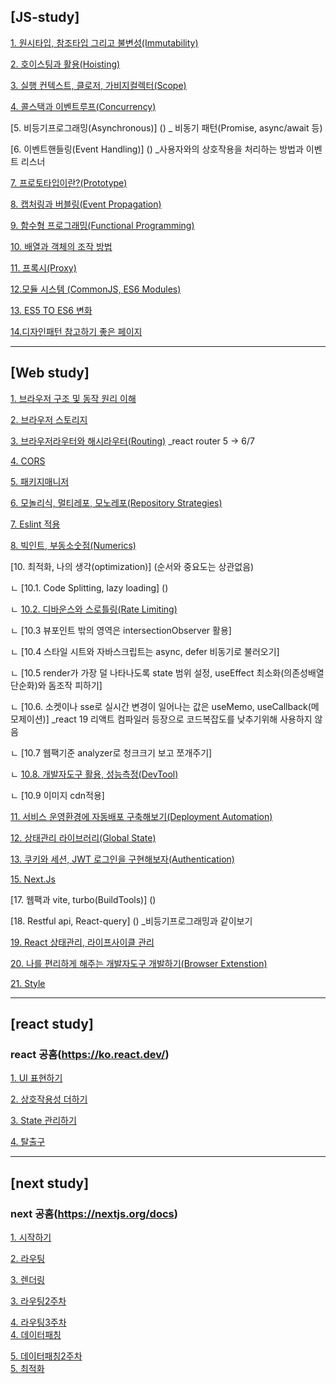 ## [JS-study]

[1. 원시타입, 참조타입 그리고 불변성(Immutability)](./JS/Immutability.md)

[2. 호이스팅과 활용(Hoisting)](./JS/Hoisting.md)

[3. 실행 컨텍스트, 클로저, 가비지컬렉터(Scope)](./JS/Scope.md)

[4. 콜스택과 이벤트루프(Concurrency)](./JS/Concurrency.md)

[5. 비등기프로그래밍(Asynchronous)] () _ 비동기 패턴(Promise, async/await 등)

[6. 이벤트핸들링(Event Handling)] () _사용자와의 상호작용을 처리하는 방법과 이벤트 리스너

[7. 프로토타입이란?(Prototype)](./JS/Prototype.md)

[8. 캡처링과 버블링(Event Propagation)](./JS/EventPropagation.md)

[9. 함수형 프로그래밍(Functional Programming)](./JS/FP.md)

[10. 배열과 객체의 조작 방법](./JS/ArrayManipulate.md)

[11. 프록시(Proxy)](./JS/Proxy.md)

[12.모듈 시스템 (CommonJS, ES6 Modules)](./JS/ModuleSystem.md)

[13. ES5 TO ES6 변화](./JS/ES5_TO_ES6.md)

[14.디자인패턴 참고하기 좋은 페이지](https://patterns-dev-kr.github.io/) 

---

## [Web study]
[1. 브라우저 구조 및 동작 원리 이해](./Web/Browser_Architecture_and_Functionality_Understanding.md)

[2. 브라우저 스토리지](./Web/BrowserStorage.md)

[3. 브라우저라우터와 해시라우터(Routing)](./Web/Routing.md) _react router 5 -> 6/7

[4. CORS](./Web/CORS.md.md)

[5. 패키지매니저](./Web/Package_Manager.md)

[6. 모놀리식, 멀티레포, 모노레포(Repository Strategies)](./Web/RepositoryStrategies.md)

[7. Eslint 적용](./Web/Eslint.md)

[8. 빅인트, 부동소숫점(Numerics)](./Web/Numerics.md)

[10. 최적화, 나의 생각(optimization)] (순서와 중요도는 상관없음)

ㄴ [10.1. Code Splitting, lazy loading] ()

ㄴ [10.2. 디바운스와 스로틀링(Rate Limiting)](./Web/RateLimiting.md)

ㄴ [10.3 뷰포인트 밖의 영역은 intersectionObserver 활용]

ㄴ [10.4 스타일 시트와 자바스크립트는 async, defer 비동기로 불러오기]

ㄴ [10.5 render가 가장 덜 나타나도록 state 범위 설정, useEffect 최소화(의존성배열 단순화)와 돔조작 피하기]

ㄴ [10.6. 소켓이나 sse로 실시간 변경이 일어나는 값은 useMemo, useCallback(메모제이션)] _react 19 리액트 컴파일러 등장으로 코드복잡도를 낮추기위해 사용하지 않음

ㄴ [10.7 웹팩기준 analyzer로 청크크기 보고 쪼개주기]

ㄴ [10.8. 개발자도구 활용, 성능측정(DevTool)](./Web/DevTool.md)

ㄴ [10.9 이미지 cdn적용]

[11. 서비스 운영환경에 자동배포 구축해보기(Deployment Automation)](./Web/DeploymentAutomation.md)

[12. 상태관리 라이브러리(Global State)](./Web/GlobalStateManagement.md)

[13. 쿠키와 세션, JWT 로그인을 구현해보자(Authentication)](./Web/Authentication.md)

[15. Next.Js](./Web/NextJS.md)

[17. 웹팩과 vite, turbo(BuildTools)] ()

[18. Restful api, React-query] () _비등기프로그래밍과 같이보기

[19. React 상태관리, 라이프사이클 관리](./Web/React_State_LifeCycle)

[20. 나를 편리하게 해주는 개발자도구 개발하기(Browser Extenstion)](./Web/BrowserExtenstion.md)

[21. Style](./Web/Style.md)

---

## [react study]
### react 공홈(https://ko.react.dev/)

[1. UI 표현하기](./React/UIExpression.md)

[2. 상호작용성 더하기](./React/AddingInteractivity.md)

[3. State 관리하기](./React/StateManagement.md)

[4. 탈출구](./React/Advanced.md)

---

## [next study]
### next 공홈(https://nextjs.org/docs)

[1. 시작하기](./Next/GettingStarted.md)

[2. 라우팅](./Next/Routing.md)

[3. 렌더링](./Next/Rendering.md)

[3. 라우팅2주차](./Next/RoutingSecond.md)

[4. 라우팅3주차](./Next/RoutingThird.md)   
[4. 데이터패칭](./Next/DataFetching.md)   

[5. 데이터패칭2주차](./Next/DataFetching2.md)   
[5. 최적화](./Next/Optimizing.md)   
